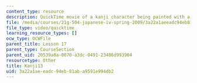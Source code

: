 ```yaml
---
content_type: resource
description: QuickTime movie of a kanji character being painted with a brush.
file: /media/courses/21g-504-japanese-iv-spring-2009/3a22a1aeeadc94eb81aba9591e994db2_Kanji13.mov
file_type: video/quicktime
learning_resource_types: []
ocw_type: OCWFile
parent_title: Lesson 17
parent_type: CourseSection
parent_uid: 20539a8a-0070-a3dc-0491-23486d993904
resourcetype: Other
title: Kanji13
uid: 3a22a1ae-eadc-94eb-81ab-a9591e994db2
---
```

